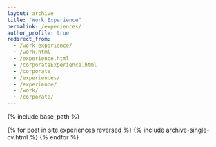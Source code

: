 ```yaml
---
layout: archive
title: "Work Experience"
permalink: /experiences/
author_profile: true
redirect_from:
  - /work experience/
  - /work.html
  - /experience.html
  - /corporateExperience.html
  - /corporate
  - /experiences/
  - /experience/
  - /work/
  - /corporate/
---
```


{% include base_path %}

{% for post in site.experiences reversed %}
  {% include archive-single-cv.html %}
{% endfor %}